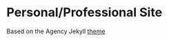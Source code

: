 Personal/Professional Site
====================

Based on the Agency Jekyll [theme](https://y7kim.github.io/agency-jekyll-theme)

